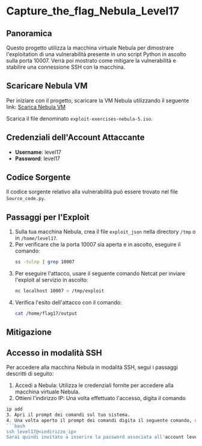 # Capture_the_flag_Nebula_Level17
## Panoramica

Questo progetto utilizza la macchina virtuale Nebula per dimostrare l'exploitation di una vulnerabilità presente in uno script Python in ascolto sulla porta 10007. Verrà poi mostrato come mitigare la vulnerabilità e stabilire una connessione SSH con la macchina.

## Scaricare Nebula VM

Per iniziare con il progetto, scaricare la VM Nebula utilizzando il seguente link:
[Scarica Nebula VM](https://exploit.education/downloads/)

Scarica il file denominato `exploit-exercises-nebula-5.iso`.

## Credenziali dell'Account Attaccante

- **Username**: level17
- **Password**: level17
  
## Codice Sorgente

Il codice sorgente relativo alla vulnerabilità può essere trovato nel file `Source_code.py`.

## Passaggi per l'Exploit

1. Sulla tua macchina Nebula, crea il file `exploit_json` nella directory `/tmp` o in `/home/level17`.
2. Per verificare che la porta 10007 sia aperta e in ascolto, eseguire il comando:
   ```bash
   ss -tulnp | grep 10007
3. Per eseguire l'attacco, usare il seguente comando Netcat per inviare l'exploit al servizio in ascolto:
   ```bash
   nc localhost 10007 < /tmp/exploit 
4. Verifica l'esito dell'attacco con il comando:
   ```bash
   cat /home/flag17/output
## Mitigazione
## Accesso in modalità SSH
Per accedere alla macchina Nebula in modalità SSH, segui i passaggi descritti di seguito:

1. Accedi a Nebula: Utilizza le credenziali fornite per accedere alla macchina virtuale Nebula.
2. Ottieni l'indirizzo IP: Una volta effettuato l'accesso, digita il comando
```bash
ip add
3. Apri il prompt dei comandi sul tuo sistema.
4. Una volta aperto il prompt dei comandi digita il seguente comando, sostituendo <indirizzo_ip> con l'indirizzo IP ottenuto al passaggio 2
```bash
ssh level17@<indirizzo_ip>
Sarai quindi invitato a inserire la password associata all'account level17. Una volta inserita correttamente, verrai autenticato ed avrai accesso al sistema tramite SSH.
